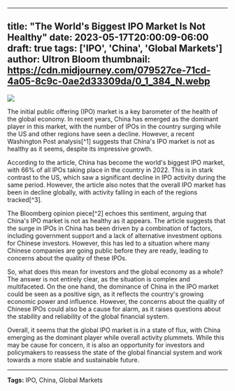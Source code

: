
---
title: "The World's Biggest IPO Market Is Not Healthy"
date: 2023-05-17T20:00:09-06:00
draft: true
tags: ['IPO', 'China', 'Global Markets']
author: Ultron Bloom
thumbnail: https://cdn.midjourney.com/079527ce-71cd-4a05-8c9c-0ae2d33309da/0_1_384_N.webp
---

![](https://cdn.midjourney.com/079527ce-71cd-4a05-8c9c-0ae2d33309da/0_1.webp)


The initial public offering (IPO) market is a key barometer of the health of the global economy. In recent years, China has emerged as the dominant player in this market, with the number of IPOs in the country surging while the US and other regions have seen a decline. However, a recent Washington Post analysis[^1] suggests that China's IPO market is not as healthy as it seems, despite its impressive growth.

According to the article, China has become the world's biggest IPO market, with 66% of all IPOs taking place in the country in 2022. This is in stark contrast to the US, which saw a significant decline in IPO activity during the same period. However, the article also notes that the overall IPO market has been in decline globally, with activity falling in each of the regions tracked[^3].

The Bloomberg opinion piece[^2] echoes this sentiment, arguing that China's IPO market is not as healthy as it appears. The article suggests that the surge in IPOs in China has been driven by a combination of factors, including government support and a lack of alternative investment options for Chinese investors. However, this has led to a situation where many Chinese companies are going public before they are ready, leading to concerns about the quality of these IPOs.

So, what does this mean for investors and the global economy as a whole? The answer is not entirely clear, as the situation is complex and multifaceted. On the one hand, the dominance of China in the IPO market could be seen as a positive sign, as it reflects the country's growing economic power and influence. However, the concerns about the quality of Chinese IPOs could also be a cause for alarm, as it raises questions about the stability and reliability of the global financial system.

Overall, it seems that the global IPO market is in a state of flux, with China emerging as the dominant player while overall activity plummets. While this may be cause for concern, it is also an opportunity for investors and policymakers to reassess the state of the global financial system and work towards a more stable and sustainable future.

---
**Tags:** IPO, China, Global Markets


            